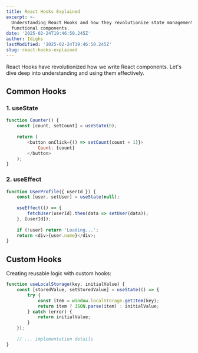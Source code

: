 ```yaml
---
title: React Hooks Explained
excerpt: >-
  Understanding React Hooks and how they revolutionize state management in
  functional components.
date: '2025-02-24T19:46:50.245Z'
author: Idighs
lastModified: '2025-02-24T19:46:50.245Z'
slug: react-hooks-explained
---
```

React Hooks have revolutionized how we write React components. Let's dive deep into understanding and using them effectively.

## Common Hooks

### 1. useState

```javascript
function Counter() {
    const [count, setCount] = useState(0);
    
    return (
        <button onClick={() => setCount(count + 1)}>
            Count: {count}
        </button>
    );
}
```

### 2. useEffect

```javascript
function UserProfile({ userId }) {
    const [user, setUser] = useState(null);
    
    useEffect(() => {
        fetchUser(userId).then(data => setUser(data));
    }, [userId]);
    
    if (!user) return 'Loading...';
    return <div>{user.name}</div>;
}
```

## Custom Hooks

Creating reusable logic with custom hooks:

```javascript
function useLocalStorage(key, initialValue) {
    const [storedValue, setStoredValue] = useState(() => {
        try {
            const item = window.localStorage.getItem(key);
            return item ? JSON.parse(item) : initialValue;
        } catch (error) {
            return initialValue;
        }
    });
    
    // ... implementation details
}
```
